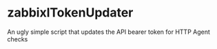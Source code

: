# zabbixlTokenUpdater
An ugly simple script that updates the API bearer token for HTTP Agent checks
